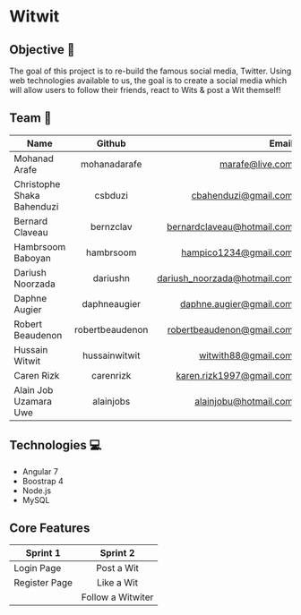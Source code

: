 # Witwit

## Objective 🎯
The goal of this project is to re-build the famous social media, Twitter. Using web technologies available to us, the goal is to create a social media which will allow users to follow their friends, react to Wits & post a Wit themself!

## Team 👥
| Name          | Github        | Email  |
| ------------- |:-------------:| -----:|
| Mohanad Arafe | mohanadarafe | marafe@live.com |
| Christophe Shaka Bahenduzi | csbduzi | cbahenduzi@gmail.com |
| Bernard Claveau | bernzclav | bernardclaveau@hotmail.com |
| Hambrsoom Baboyan | hambrsoom | hampico1234@gmail.com |
| Dariush Noorzada | dariushn | dariush_noorzada@hotmail.com |
| Daphne Augier | daphneaugier | daphne.augier@gmail.com |
| Robert Beaudenon | robertbeaudenon | robertbeaudenon@gmail.com |
| Hussain Witwit | hussainwitwit | witwith88@gmail.com |
| Caren Rizk | carenrizk | karen.rizk1997@gmail.com |
| Alain Job Uzamara Uwe | alainjobs | alainjobu@hotmail.com |

## Technologies 💻
* Angular 7
* Boostrap 4
* Node.js
* MySQL

## Core Features 
| Sprint 1     | Sprint 2       |
| ------------- |:-------------:| 
| Login Page | Post a Wit  |
| Register Page | Like a Wit |
|            | Follow a Witwiter   |
